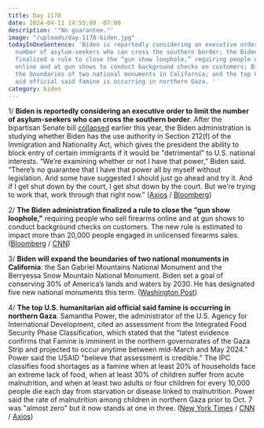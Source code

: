 ```yaml
---
title: Day 1178
date: 2024-04-11 14:55:00 -07:00
description: '"No guarantee."'
image: "/uploads/day-1178-biden.jpg"
todayInOneSentence: 'Biden is reportedly considering an executive order to limit the
  number of asylum-seekers who can cross the southern border; the Biden administration
  finalized a rule to close the “gun show loophole,” requiring people who sell firearms
  online and at gun shows to conduct background checks on customers; Biden will expand
  the boundaries of two national monuments in California; and the top U.S. humanitarian
  aid official said famine is occurring in northern Gaza. '
category: biden
---
```


1/ **Biden is reportedly considering an executive order to limit the number of asylum-seekers who can cross the southern border**. After the bipartisan Senate bill [collapsed](https://whatthefuckjusthappenedtoday.com/2024/02/07/day-1114/#3-senate-republicans-blocked-the-118) earlier this year, the Biden administration is studying whether Biden has the use authority in Section 212(f) of the Immigration and Nationality Act, which gives the president the ability to block entry of certain immigrants if it would be "detrimental" to U.S. national interests. “We’re examining whether or not I have that power,” Biden said. “There’s no guarantee that I have that power all by myself without legislation. And some have suggested I should just go ahead and try it. And if I get shut down by the court, I get shut down by the court. But we’re trying to work that, work through that right now.” ([Axios](https://www.axios.com/2024/04/10/biden-border-executive-order-immigrants-asylum-limit) / [Bloomberg](https://www.bloomberg.com/news/articles/2024-04-10/biden-says-he-may-have-authority-to-close-border-on-his-own?sref=MIBMEEoj))

2/ **The Biden administration finalized a rule to close the “gun show loophole,”** requiring people who sell firearms online and at gun shows to conduct background checks on customers. The new rule is estimated to impact more than 20,000 people engaged in unlicensed firearms sales. ([Bloomberg](https://www.bloomberg.com/news/articles/2024-04-11/biden-administration-to-issue-rule-closing-gun-show-loophole?srnd=politics-vp&sref=MIBMEEoj) / [CNN](https://www.cnn.com/2024/04/11/politics/gun-show-loophole-rule-finalized-biden-admin/index.html))

3/ **Biden will expand the boundaries of two national monuments in California**: the San Gabriel Mountains National Monument and the Berryessa Snow Mountain National Monument. Biden set a goal of conserving 30% of America’s lands and waters by 2030. He has designated five new national monuments this term. ([Washington Post](https://www.washingtonpost.com/climate-solutions/2024/04/11/biden-monuments-berryessa-san-gabriel/))

4/ **The top U.S. humanitarian aid official said famine is occurring in northern Gaza**. Samantha Power, the administrator of the U.S. Agency for International Development, cited an assessment from the Integrated Food Security Phase Classification, which stated that the “latest evidence confirms that Famine is imminent in the northern governorates of the Gaza Strip and projected to occur anytime between mid-March and May 2024.” Power said the USAID "believe that assessment is credible." The IPC classifies food shortages as a famine when at least 20% of households face an extreme lack of food, when at least 30% of children suffer from acute malnutrition, and when at least two adults or four children for every 10,000 people die each day from starvation or disease linked to malnutrition. Power said the rate of malnutrition among children in northern Gaza prior to Oct. 7 was "almost zero" but it now stands at one in three. ([New York Times](https://www.nytimes.com/live/2024/04/11/world/israel-gaza-war-news-hamas#power-cites-credible-assessments-that-famine-has-begun-in-northern-gaza) / [CNN](https://www.cnn.com/2024/04/11/politics/samantha-power-famine-gaza/index.html) / [Axios](https://www.axios.com/2024/04/11/us-official-famine-northern-gaza))


 